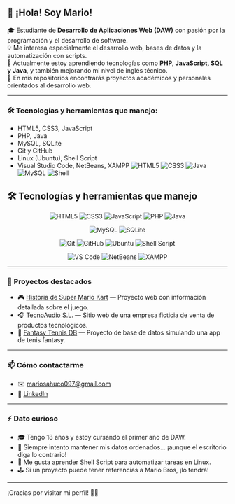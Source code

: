 ## 👋 ¡Hola! Soy Mario!

🎓 Estudiante de **Desarrollo de Aplicaciones Web (DAW)** con pasión por la programación y el desarrollo de software.  
💡 Me interesa especialmente el desarrollo web, bases de datos y la automatización con scripts.  
🌱 Actualmente estoy aprendiendo tecnologías como **PHP, JavaScript, SQL y Java**, y también mejorando mi nivel de inglés técnico.  
📁 En mis repositorios encontrarás proyectos académicos y personales orientados al desarrollo web.

---

### 🛠️ Tecnologías y herramientas que manejo:

- HTML5, CSS3, JavaScript
- PHP, Java
- MySQL, SQLite
- Git y GitHub
- Linux (Ubuntu), Shell Script
- Visual Studio Code, NetBeans, XAMPP
![HTML5](https://img.shields.io/badge/HTML5-E34F26?style=for-the-badge&logo=html5&logoColor=white)
![CSS3](https://img.shields.io/badge/CSS3-1572B6?style=for-the-badge&logo=css3&logoColor=white)
![Java](https://img.shields.io/badge/Java-ED8B00?style=for-the-badge&logo=java&logoColor=white)
![MySQL](https://img.shields.io/badge/MySQL-00758F?style=for-the-badge&logo=mysql&logoColor=white)
![Shell](https://img.shields.io/badge/Shell-121011?style=for-the-badge&logo=gnu-bash&logoColor=white)

## 🛠️ Tecnologías y herramientas que manejo

<p align="center">
  <!-- Lenguajes Web -->
  <img src="https://img.shields.io/badge/HTML5-E34F26?style=for-the-badge&logo=html5&logoColor=white" alt="HTML5"/>
  <img src="https://img.shields.io/badge/CSS3-1572B6?style=for-the-badge&logo=css3&logoColor=white" alt="CSS3"/>
  <img src="https://img.shields.io/badge/JavaScript-F7DF1E?style=for-the-badge&logo=javascript&logoColor=black" alt="JavaScript"/>
  <img src="https://img.shields.io/badge/PHP-777BB4?style=for-the-badge&logo=php&logoColor=white" alt="PHP"/>
  <img src="https://img.shields.io/badge/Java-ED8B00?style=for-the-badge&logo=java&logoColor=white" alt="Java"/>
</p>

<p align="center">
  <!-- Bases de datos -->
  <img src="https://img.shields.io/badge/MySQL-4479A1?style=for-the-badge&logo=mysql&logoColor=white" alt="MySQL"/>
  <img src="https://img.shields.io/badge/SQLite-003B57?style=for-the-badge&logo=sqlite&logoColor=white" alt="SQLite"/>
</p>

<p align="center">
  <!-- Control de versiones y herramientas -->
  <img src="https://img.shields.io/badge/Git-F05032?style=for-the-badge&logo=git&logoColor=white" alt="Git"/>
  <img src="https://img.shields.io/badge/GitHub-181717?style=for-the-badge&logo=github&logoColor=white" alt="GitHub"/>
  <img src="https://img.shields.io/badge/Linux-Ubuntu-E95420?style=for-the-badge&logo=ubuntu&logoColor=white" alt="Ubuntu"/>
  <img src="https://img.shields.io/badge/Shell_Script-121011?style=for-the-badge&logo=gnu-bash&logoColor=white" alt="Shell Script"/>
</p>

<p align="center">
  <!-- IDEs y entornos -->
  <img src="https://img.shields.io/badge/VS%20Code-007ACC?style=for-the-badge&logo=visual-studio-code&logoColor=white" alt="VS Code"/>
  <img src="https://img.shields.io/badge/NetBeans-1B6AC6?style=for-the-badge&logo=apachenetbeanside&logoColor=white" alt="NetBeans"/>
  <img src="https://img.shields.io/badge/XAMPP-FB7A24?style=for-the-badge&logo=xampp&logoColor=white" alt="XAMPP"/>
</p>


---

### 🚀 Proyectos destacados

- 🎮 [Historia de Super Mario Kart](https://github.com/Marioskky/SuperMarioKart) — Proyecto web con información detallada sobre el juego.
- 🎧 [TecnoAudio S.L.](https://github.com/Marioskky/TecnoAudio) — Sitio web de una empresa ficticia de venta de productos tecnológicos.
- 🎾 [Fantasy Tennis DB](https://github.com/Marioskky/FantasyTennisDB) — Proyecto de base de datos simulando una app de tenis fantasy.

---

### 📫 Cómo contactarme

- ✉️ mariosahuco097@gmail.com
- 💼 [LinkedIn]()

---

### ⚡ Dato curioso

- 🎓 Tengo 18 años y estoy cursando el primer año de DAW.
- 🧠 Siempre intento mantener mis datos ordenados… ¡aunque el escritorio diga lo contrario!
- 💾 Me gusta aprender Shell Script para automatizar tareas en Linux.
- 🕹️ Si un proyecto puede tener referencias a Mario Bros, ¡lo tendrá!

---

¡Gracias por visitar mi perfil! 👨‍💻

